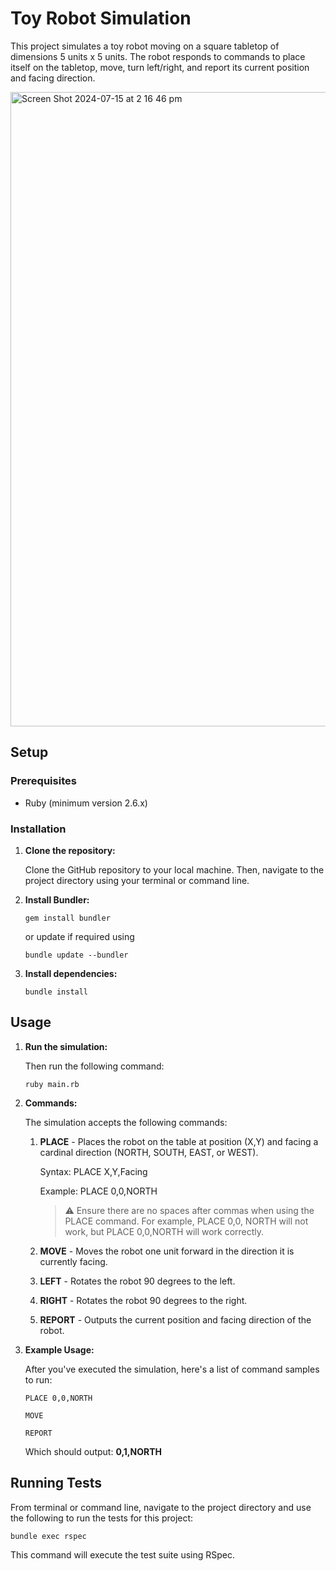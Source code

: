 # Toy Robot Simulation

This project simulates a toy robot moving on a square tabletop of dimensions 5 units x 5 units. The robot responds to commands to place itself on the tabletop, move, turn left/right, and report its current position and facing direction.

<img width="1015" alt="Screen Shot 2024-07-15 at 2 16 46 pm" src="https://github.com/user-attachments/assets/88e43098-4263-4fc5-bfd7-1497169316c6">

## Setup

### Prerequisites

- Ruby (minimum version 2.6.x)

### Installation

1. **Clone the repository:**

   Clone the GitHub repository to your local machine. Then, navigate to the project directory using your terminal or command line.

2. **Install Bundler:**

   ```
   gem install bundler
   ```
   or update if required using 
   ```
   bundle update --bundler
   ```

3. **Install dependencies:**

   ```
   bundle install
   ```

## Usage

1. **Run the simulation:**

   Then run the following command:

   ```
   ruby main.rb
   ```

2. **Commands:**

   The simulation accepts the following commands:

   1. **PLACE** - Places the robot on the table at position (X,Y) and facing a cardinal direction (NORTH, SOUTH, EAST, or WEST).
      
      Syntax: PLACE X,Y,Facing
      
      Example: PLACE 0,0,NORTH

      > :warning: Ensure there are no spaces after commas when using the PLACE command. For example, PLACE 0,0, NORTH will not work, but PLACE 0,0,NORTH will work correctly.
        
   3. **MOVE** - Moves the robot one unit forward in the direction it is currently facing.
   4. **LEFT** - Rotates the robot 90 degrees to the left.
   5. **RIGHT** - Rotates the robot 90 degrees to the right.
   6. **REPORT** - Outputs the current position and facing direction of the robot.

3. **Example Usage:**

   After you've executed the simulation, here's a list of command samples to run:

   ```
   PLACE 0,0,NORTH
   ```
   
   ```
   MOVE
   ```

   ```
   REPORT
   ```

   Which should output: **0,1,NORTH**

## Running Tests

   From terminal or command line, navigate to the project directory and use the following to run the tests for this project:

   ```
   bundle exec rspec
   ```

   This command will execute the test suite using RSpec.

